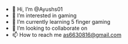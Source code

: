- 👋 Hi, I’m @Ayushs01
- 👀 I’m interested in gaming
- 🌱 I’m currently learning 5 finger gaming
- 💞️ I’m looking to collaborate on
- 📫 How to reach me as6630816@gmail.com

<!---
Ayushs01/Ayushs01 is a ✨ special ✨ repository because its `README.md` (this file) appears on your GitHub profile.
You can click the Preview link to take a look at your changes.
--->
